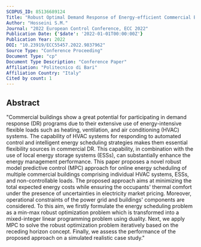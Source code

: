 ```yaml
---
SCOPUS_ID: 85136689124
Title: "Robust Optimal Demand Response of Energy-efficient Commercial Buildings"
Author: "Hosseini S.M."
Journal: "2022 European Control Conference, ECC 2022"
Publication Date: {'$date': '2022-01-01T00:00:00Z'}
Publication Year: 2022
DOI: "10.23919/ECC55457.2022.9837962"
Source Type: "Conference Proceeding"
Document Type: "cp"
Document Type Description: "Conference Paper"
Affiliation: "Politecnico di Bari"
Affiliation Country: "Italy"
Cited by count: 1
---
```


## Abstract
"Commercial buildings show a great potential for participating in demand response (DR) programs due to their extensive use of energy-intensive flexible loads such as heating, ventilation, and air conditioning (HVAC) systems. The capability of HVAC systems for responding to automated control and intelligent energy scheduling strategies makes them essential flexibility sources in commercial DR. This capability, in combination with the use of local energy storage systems (ESSs), can substantially enhance the energy management performance. This paper proposes a novel robust model predictive control (MPC) approach for online energy scheduling of multiple commercial buildings comprising individual HVAC systems, ESSs, and non-controllable loads. The proposed approach aims at minimizing the total expected energy costs while ensuring the occupants' thermal comfort under the presence of uncertainties in electricity market pricing. Moreover, operational constraints of the power grid and buildings' components are considered. To this aim, we firstly formulate the energy scheduling problem as a min-max robust optimization problem which is transformed into a mixed-integer linear programming problem using duality. Next, we apply MPC to solve the robust optimization problem iteratively based on the receding horizon concept. Finally, we assess the performance of the proposed approach on a simulated realistic case study."
